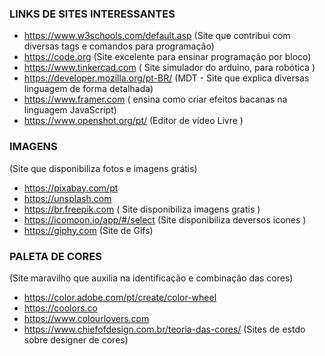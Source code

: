 ### LINKS DE SITES INTERESSANTES
* https://www.w3schools.com/default.asp (Site que contribui com diversas tags e comandos para programação)
* https://code.org (Site excelente para ensinar programação por bloco)
* https://www.tinkercad.com ( Site simulador do arduino, para robótica )
* https://developer.mozilla.org/pt-BR/ (MDT - Site que explica diversas linguagem de forma detalhada)
* https://www.framer.com ( ensina como criar efeitos bacanas na linguagem JavaScript)
* https://www.openshot.org/pt/ (Editor de vídeo Livre )

### IMAGENS
(Site que disponibiliza fotos e imagens grátis)
* https://pixabay.com/pt 
* https://unsplash.com 
* https://br.freepik.com ( Site disponibiliza imagens gratis )
* https://icomoon.io/app/#/select (Site disponibiliza deversos icones )
* https://giphy.com (Site de Gifs)

### PALETA DE CORES 
(Site maravilho que auxilia na identificação e combinação das cores)
* https://color.adobe.com/pt/create/color-wheel
* https://coolors.co
* https://www.colourlovers.com
* https://www.chiefofdesign.com.br/teoria-das-cores/ (Sites de estdo sobre designer de cores)

